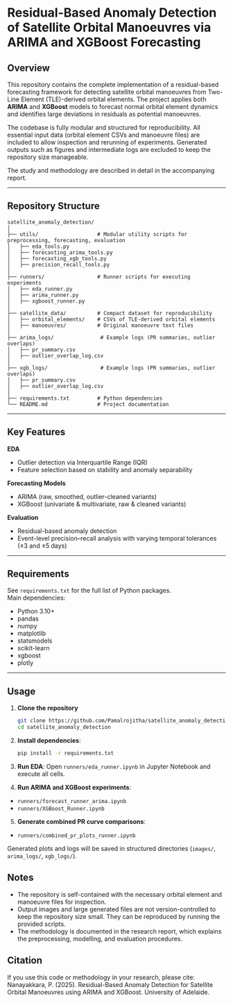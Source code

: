 # Residual-Based Anomaly Detection of Satellite Orbital Manoeuvres via ARIMA and XGBoost Forecasting

## Overview
This repository contains the complete implementation of a residual-based forecasting framework for detecting satellite orbital manoeuvres from Two-Line Element (TLE)-derived orbital elements. The project applies both **ARIMA** and **XGBoost** models to forecast normal orbital element dynamics and identifies large deviations in residuals as potential manoeuvres.

The codebase is fully modular and structured for reproducibility. All essential input data (orbital element CSVs and manoeuvre files) are included to allow inspection and rerunning of experiments. Generated outputs such as figures and intermediate logs are excluded to keep the repository size manageable.

The study and methodology are described in detail in the accompanying report.

---

## Repository Structure

```
satellite_anomaly_detection/
│
├── utils/                   # Modular utility scripts for preprocessing, forecasting, evaluation
│   ├── eda_tools.py
│   ├── forecasting_arima_tools.py
│   ├── forecasting_xgb_tools.py
│   ├── precision_recall_tools.py
│
├── runners/                 # Runner scripts for executing experiments
│   ├── eda_runner.py
│   ├── arima_runner.py
│   ├── xgboost_runner.py
│
├── satellite_data/          # Compact dataset for reproducibility
│   ├── orbital_elements/    # CSVs of TLE-derived orbital elements
│   ├── manoeuvres/          # Original manoeuvre text files
│
├── arima_logs/               # Example logs (PR summaries, outlier overlaps)
│   ├── pr_summary.csv
│   ├── outlier_overlap_log.csv
│
├── xgb_logs/                 # Example logs (PR summaries, outlier overlaps)
│   ├── pr_summary.csv
│   ├── outlier_overlap_log.csv
│
├── requirements.txt         # Python dependencies
└── README.md                # Project documentation
```
---

## Key Features

**EDA**
- Outlier detection via Interquartile Range (IQR)
- Feature selection based on stability and anomaly separability

**Forecasting Models**
- ARIMA (raw, smoothed, outlier-cleaned variants)
- XGBoost (univariate & multivariate, raw & cleaned variants)

**Evaluation**
- Residual-based anomaly detection
- Event-level precision–recall analysis with varying temporal tolerances (±3 and ±5 days)

---

## Requirements
See `requirements.txt` for the full list of Python packages.  
Main dependencies:

- Python 3.10+
- pandas
- numpy
- matplotlib
- statsmodels
- scikit-learn
- xgboost
- plotly

---

## Usage
1. **Clone the repository**
   ```bash
   git clone https://github.com/Pamalrojitha/satellite_anomaly_detection.git
   cd satellite_anomaly_detection

2. **Install dependencies**:
   ```bash
   pip install -r requirements.txt

3. **Run EDA**:
Open ```runners/eda_runner.ipynb``` in Jupyter Notebook and execute all cells.

4. **Run ARIMA and XGBoost experiments**:
- ```runners/forecast_runner_arima.ipynb```
- ```runners/XGBoost_Runner.ipynb```

5. **Generate combined PR curve comparisons**:
- ```runners/combined_pr_plots_runner.ipynb```

Generated plots and logs will be saved in structured directories (```images/```, ```arima_logs/```, ```xgb_logs/```).

## Notes
- The repository is self-contained with the necessary orbital element and manoeuvre files for inspection.
- Output images and large generated files are not version-controlled to keep the repository size small. They can be reproduced by running the provided scripts.
- The methodology is documented in the research report, which explains the preprocessing, modelling, and evaluation procedures.

## Citation
If you use this code or methodology in your research, please cite:
Nanayakkara, P. (2025). Residual-Based Anomaly Detection for Satellite Orbital Manoeuvres using ARIMA and XGBoost. University of Adelaide.


